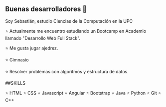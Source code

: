 ## Buenas desarrolladores :wave:

Soy Sebastián, estudio Ciencias de la Computación en la UPC

:star: Actualmente me encuentro estudiando un Bootcamp en Academlo llamado "Desarrollo Web Full Stack".

:star: Me gusta jugar ajedrez.

:star: Gimnasio

:star: Resolver problemas con algoritmos y estructura de datos.

##SKILLS

:star: HTML
:star: CSS
:star: Javascript
:star: Angular
:star: Bootstrap
:star: Java
:star: Python
:star: Git
:star: C++



